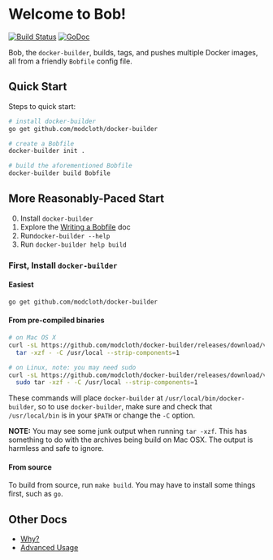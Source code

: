 # Welcome to Bob!

[![Build Status](https://travis-ci.org/modcloth/docker-builder.svg?branch=master)](https://travis-ci.org/modcloth/docker-builder)
[![GoDoc](https://godoc.org/github.com/modcloth/docker-builder?status.png)](https://godoc.org/github.com/modcloth/docker-builder)

Bob, the `docker-builder`, builds, tags, and pushes multiple Docker images, all
from a friendly `Bobfile` config file.

## Quick Start

Steps to quick start:

```bash
# install docker-builder
go get github.com/modcloth/docker-builder

# create a Bobfile
docker-builder init .

# build the aforementioned Bobfile
docker-builder build Bobfile
```

## More Reasonably-Paced Start
0. Install `docker-builder`
0. Explore the [Writing a Bobfile](docs/writing-a-bobfile.md) doc
0. Run`docker-builder --help`
0. Run `docker-builder help build`

### First, Install `docker-builder`

#### Easiest

```bash
go get github.com/modcloth/docker-builder
```

#### From pre-compiled binaries

```bash
# on Mac OS X
curl -sL https://github.com/modcloth/docker-builder/releases/download/v0.5.0/docker-builder-v0.5.0-darwin-amd64.tar.gz | \
  tar -xzf - -C /usr/local --strip-components=1

# on Linux, note: you may need sudo
curl -sL https://github.com/modcloth/docker-builder/releases/download/v0.5.0/docker-builder-v0.5.0-linux-amd64.tar.gz | \
  sudo tar -xzf - -C /usr/local --strip-components=1
```

These commands will place `docker-builder` at
`/usr/local/bin/docker-builder`, so to use `docker-builder`, make sure
and check that `/usr/local/bin` is in your `$PATH` or change the `-C`
option.

**NOTE:** You may see some junk output when running `tar -xzf`.  This
has something to do with the archives being build on Mac OSX.  The
output is harmless and safe to ignore.

#### From source

To build from source, run `make build`.  You may have to install some
things first, such as `go`.

## Other Docs

* [Why?](docs/why.md)
* [Advanced Usage](docs/advanced-usage.md)
